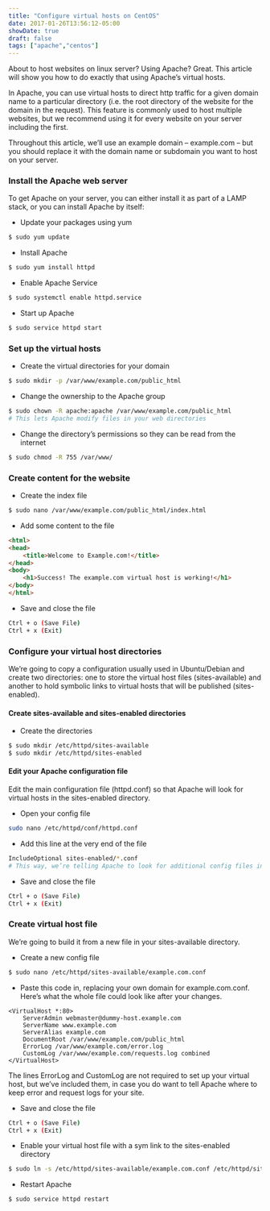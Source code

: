 ```yaml
---
title: "Configure virtual hosts on CentOS"
date: 2017-01-26T13:56:12-05:00
showDate: true
draft: false
tags: ["apache","centos"]
---
```


About to host websites on linux server? Using Apache? Great. This article will show you how to do exactly that using Apache’s virtual hosts.

In Apache, you can use virtual hosts to direct http traffic for a given domain name to a particular directory (i.e. the root directory of the website for the domain in the request). This feature is commonly used to host multiple websites, but we recommend using it for every website on your server including the first.

Throughout this article, we’ll use an example domain – example.com – but you should replace it with the domain name or subdomain you want to host on your server.

### Install the Apache web server
To get Apache on your server, you can either install it as part of a LAMP stack, or you can install Apache by itself:

- Update your packages using yum 

```sh
$ sudo yum update
```
- Install Apache

```sh
$ sudo yum install httpd
```

- Enable Apache Service

```sh
$ sudo systemctl enable httpd.service
```

- Start up Apache

```sh
$ sudo service httpd start
```

### Set up the virtual hosts

- Create the virtual directories for your domain

```sh
$ sudo mkdir -p /var/www/example.com/public_html
```

- Change the ownership to the Apache group

```sh
$ sudo chown -R apache:apache /var/www/example.com/public_html
# This lets Apache modify files in your web directories
```

- Change the directory’s permissions so they can be read from the internet

```sh
$ sudo chmod -R 755 /var/www/
```

### Create content for the website
- Create the index file

```sh 
$ sudo nano /var/www/example.com/public_html/index.html
```
- Add some content to the file

```html 
<html>
<head>
    <title>Welcome to Example.com!</title>
</head>
<body>
    <h1>Success! The example.com virtual host is working!</h1>
</body>
</html>
```
- Save and close the file

```sh 
Ctrl + o (Save File)
Ctrl + x (Exit)
```

### Configure your virtual host directories
We’re going to copy a configuration usually used in Ubuntu/Debian and create two directories: one to store the virtual host files (sites-available) and another to hold symbolic links to virtual hosts that will be published (sites-enabled).

#### Create sites-available and sites-enabled directories
- Create the directories

```sh 
$ sudo mkdir /etc/httpd/sites-available
$ sudo mkdir /etc/httpd/sites-enabled
```

#### Edit your Apache configuration file
Edit the main configuration file (httpd.conf) so that Apache will look for virtual hosts in the sites-enabled directory.

- Open your config file

```sh 
sudo nano /etc/httpd/conf/httpd.conf
```

- Add this line at the very end of the file

```sh 
IncludeOptional sites-enabled/*.conf
# This way, we’re telling Apache to look for additional config files in the sites-enabled directory
```

- Save and close the file

```sh 
Ctrl + o (Save File)
Ctrl + x (Exit)
```

### Create virtual host file
We’re going to build it from a new file in your sites-available directory.

- Create a new config file

```sh 
$ sudo nano /etc/httpd/sites-available/example.com.conf
```

- Paste this code in, replacing your own domain for example.com.conf. Here’s what the whole file could look like after your changes.

```apacheconfig 
<VirtualHost *:80>
    ServerAdmin webmaster@dummy-host.example.com    
    ServerName www.example.com
    ServerAlias example.com 
    DocumentRoot /var/www/example.com/public_html 
    ErrorLog /var/www/example.com/error.log 
    CustomLog /var/www/example.com/requests.log combined 
</VirtualHost>
```

The lines ErrorLog and CustomLog are not required to set up your virtual host, but we’ve included them, in case you do want to tell Apache where to keep error and request logs for your site.

- Save and close the file

```sh 
Ctrl + o (Save File)
Ctrl + x (Exit)
```

- Enable your virtual host file with a sym link to the sites-enabled directory

```sh 
$ sudo ln -s /etc/httpd/sites-available/example.com.conf /etc/httpd/sites-enabled/example.com.conf
```

- Restart Apache

```sh 
$ sudo service httpd restart
```